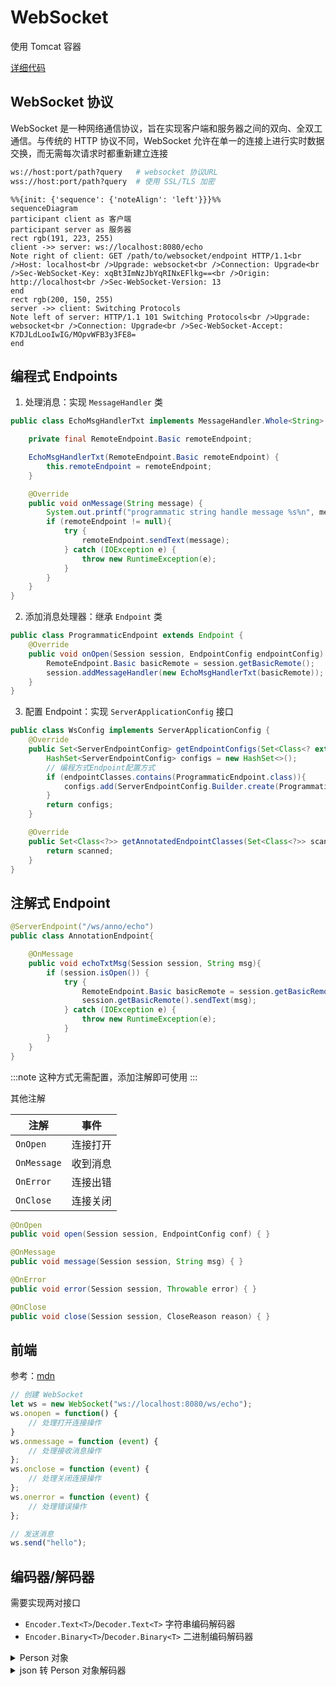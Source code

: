 # WebSocket

使用 Tomcat 容器

[详细代码](https://github.com/follow1123/java-frameworks/blob/main/websocket)

## WebSocket 协议

WebSocket 是一种网络通信协议，旨在实现客户端和服务器之间的双向、全双工通信。与传统的 HTTP 协议不同，WebSocket 允许在单一的连接上进行实时数据交换，而无需每次请求时都重新建立连接

```bash title="WebSocket URL"
ws://host:port/path?query   # websocket 协议URL
wss://host:port/path?query  # 使用 SSL/TLS 加密
```

```mermaid
%%{init: {'sequence': {'noteAlign': 'left'}}}%%
sequenceDiagram
participant client as 客户端
participant server as 服务器
rect rgb(191, 223, 255)
client ->> server: ws://localhost:8080/echo
Note right of client: GET /path/to/websocket/endpoint HTTP/1.1<br />Host: localhost<br />Upgrade: websocket<br />Connection: Upgrade<br />Sec-WebSocket-Key: xqBt3ImNzJbYqRINxEFlkg==<br />Origin: http://localhost<br />Sec-WebSocket-Version: 13
end
rect rgb(200, 150, 255)
server ->> client: Switching Protocols
Note left of server: HTTP/1.1 101 Switching Protocols<br />Upgrade: websocket<br />Connection: Upgrade<br />Sec-WebSocket-Accept: K7DJLdLooIwIG/MOpvWFB3y3FE8=
end
```

## 编程式 Endpoints

1. 处理消息：实现 `MessageHandler` 类

```java
public class EchoMsgHandlerTxt implements MessageHandler.Whole<String> {

    private final RemoteEndpoint.Basic remoteEndpoint;

    EchoMsgHandlerTxt(RemoteEndpoint.Basic remoteEndpoint) {
        this.remoteEndpoint = remoteEndpoint;
    }

    @Override
    public void onMessage(String message) {
        System.out.printf("programmatic string handle message %s%n", message);
        if (remoteEndpoint != null){
            try {
                remoteEndpoint.sendText(message);
            } catch (IOException e) {
                throw new RuntimeException(e);
            }
        }
    }
}
```

2. 添加消息处理器：继承 `Endpoint` 类

```java
public class ProgrammaticEndpoint extends Endpoint {
    @Override
    public void onOpen(Session session, EndpointConfig endpointConfig) {
        RemoteEndpoint.Basic basicRemote = session.getBasicRemote();
        session.addMessageHandler(new EchoMsgHandlerTxt(basicRemote));
    }
}
```

3. 配置 Endpoint：实现 `ServerApplicationConfig` 接口

```java
public class WsConfig implements ServerApplicationConfig {
    @Override
    public Set<ServerEndpointConfig> getEndpointConfigs(Set<Class<? extends Endpoint>> endpointClasses) {
        HashSet<ServerEndpointConfig> configs = new HashSet<>();
        // 编程方式Endpoint配置方式
        if (endpointClasses.contains(ProgrammaticEndpoint.class)){
            configs.add(ServerEndpointConfig.Builder.create(ProgrammaticEndpoint.class, "/ws/echo").build());
        }
        return configs;
    }

    @Override
    public Set<Class<?>> getAnnotatedEndpointClasses(Set<Class<?>> scanned) {
        return scanned;
    }
}
```

## 注解式 Endpoint

```java
@ServerEndpoint("/ws/anno/echo")
public class AnnotationEndpoint{

    @OnMessage
    public void echoTxtMsg(Session session, String msg){
        if (session.isOpen()) {
            try {
                RemoteEndpoint.Basic basicRemote = session.getBasicRemote();
                session.getBasicRemote().sendText(msg);
            } catch (IOException e) {
                throw new RuntimeException(e);
            }
        }
    }
}
```

:::note
这种方式无需配置，添加注解即可使用
:::

其他注解

| 注解    | 事件    |
|---------------- | --------------- |
| `OnOpen`    | 连接打开    |
| `OnMessage`    | 收到消息    |
| `OnError` | 连接出错 |
| `OnClose` | 连接关闭 |

```java
@OnOpen
public void open(Session session, EndpointConfig conf) { }

@OnMessage
public void message(Session session, String msg) { }

@OnError
public void error(Session session, Throwable error) { }

@OnClose
public void close(Session session, CloseReason reason) { }
```

## 前端

参考：[mdn](https://developer.mozilla.org/zh-CN/docs/Web/API/WebSocket)

```javascript
// 创建 WebSocket
let ws = new WebSocket("ws://localhost:8080/ws/echo");
ws.onopen = function() {
    // 处理打开连接操作
}
ws.onmessage = function (event) {
    // 处理接收消息操作
};
ws.onclose = function (event) {
    // 处理关闭连接操作
};
ws.onerror = function (event) {
    // 处理错误操作
};

// 发送消息
ws.send("hello");
```

## 编码器/解码器

需要实现两对接口

* `Encoder.Text<T>`/`Decoder.Text<T>` 字符串编码解码器
* `Encoder.Binary<T>`/`Decoder.Binary<T>` 二进制编码解码器

<details>
    <summary>Person 对象</summary>
```java
public class Person {

    private String name;
    private int age;

    public String getName() {return name;}
    public void setName(String name) {this.name = name;}
    public int getAge() {return age;}
    public void setAge(int age) {this.age = age;}

    @Override
    public String toString() {
        return "Person{name='" + name + '\'' + ", age=" + age + '}';
    }
}
```
</details>

<details>
    <summary>Person 对象转 json 编码器</summary>
```java
public class PersonJsonEncoder implements Encoder.Text<Person> {

    @Override
    public String encode(Person person) throws EncodeException {
        // 这里使用 jackson 进行 json 转换
        ObjectMapper om = new ObjectMapper();
        try {
            return om.writeValueAsString(person);
        } catch (JsonProcessingException e) {
            throw new RuntimeException(e);
        }
    }

    @Override
    public void init(EndpointConfig config) {}
    @Override
    public void destroy() {}
}
```
</details>

<details>
    <summary>json 转 Person 对象解码器</summary>
```java
public class JsonPersonDecoder implements Decoder.Text<Person> {

    @Override
    public Person decode(String s) throws DecodeException {
        // 这里使用 jackson 进行 json 转换
        ObjectMapper om = new ObjectMapper();
        try {
            return om.readValue(s, Person.class);
        } catch (JsonProcessingException e) {
            throw new RuntimeException(e);
        }
    }

    @Override
    public boolean willDecode(String s) {
        // 这里是判断发送过来的字符串是否可以使用当前解码器
        return true;
    }
    @Override
    public void init(EndpointConfig config) {}
    @Override
    public void destroy() {}
}
```
</details>

```java
@ServerEndpoint(
        value = "/ws/ed/echo",
        encoders = PersonJsonEncoder.class, // 编码器
        decoders = JsonPersonDecoder.class // 解码器
)
public class EncodeDecodeEndpoint {

    @OnMessage
    public void echoJsonMsg(Session session, Person person){
        System.out.printf("encode decode handle message %s%n", person);
        if (session.isOpen()) {
            try {
                session.getBasicRemote().sendObject(person);
            } catch (IOException | EncodeException e) {
                throw new RuntimeException(e);
            }
        }
    }
}
```

## 路径参数

```java
// 使用{}表示参数
@ServerEndpoint("/ws/param/{name}/echo")
public class PathParamEndpoint {

    @OnOpen
    public void open(Session session, EndpointConfig ec, @PathParam("name") String name){
        // 配合 @PathParam 获取路径参数
        System.out.printf("handle path param %s%n", name);
        // 保存到当前会话内
        session.getUserProperties().put("name", name);
    }

    @OnMessage
    public void onHandlePathParam(Session session, String msg){
        if (session.isOpen()) {
            // 获取当前会话指定的数据
            String name = (String) session.getUserProperties().get("name");
            System.out.printf("get path param %s with message %s%n", name, msg);
            try {
                session.getBasicRemote().sendText(msg + name);
            } catch (IOException e) {
                throw new RuntimeException(e);
            }
        }
    }
}
```

## 参考

* [Jakarta EE](https://jakarta.ee/learn/docs/jakartaee-tutorial/9.1/web/websocket/websocket.html)
* [Tomcat](https://tomcat.apache.org/tomcat-9.0-doc/web-socket-howto.html)
